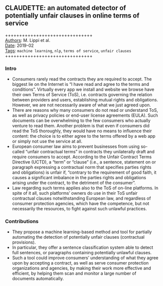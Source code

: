 ## CLAUDETTE: an automated detector of potentially unfair clauses in online terms of service


+++++++++++++++++++++++++++++++  
<ins>Authors</ins>: M. Lippi et al.  
<ins>Date</ins>: 2019-02  
<ins>Tags</ins>: `machine learning`, `nlp`, `terms of service`, `unfair clauses`  
+++++++++++++++++++++++++++++++  


### Intro

- Consumers rarely read the contracts they are required to accept. The biggest lie on the Internet is “I have read and agree to the terms and conditions”. Virtually every app we install and website we browse have their own Terms of Service (ToS), i.e. contracts governing the relation between providers and users, establishing mutual rights and obligations. However, we are not necessarily aware of what we just agreed upon.
- There are reasons why many consumers do not read or understand ToS, as well as privacy policies or end-user license agreements (EULA). Such documents can be overwhelming to the few consumers who actually venture to read them. Another problem is that even if consumers did read the ToS thoroughly, they would have no means to influence their content: the choice is to either agree to the terms offered by a web app or simply not use the service at all.
- European consumer law aims to prevent businesses from using so-called “unfair contractual terms” in contracts they unilaterally draft and require consumers to accept. According to the Unfair Contract Terms Directive (UCTD), a “term” or “clause” (i.e., a sentence, statement on or paragraph expressing a contractual norm that specifies parties rights and obligations) is unfair if, “contrary to the requirement of good faith, it causes a significant imbalance in the parties rights and obligations arising under the contract, to the detriment of the consumer”.
- Law regarding such terms applies also to the ToS of on-line platforms. In spite of it all, such platforms’ owners do use in their ToS unfair contractual clauses notwithstanding European law, and regardless of consumer protection agencies, which have the competence, but not necessarily the resources, to fight against such unlawful practices.


### Contributions

- They propose a machine learning-based method and tool for partially automating the detection of potentially unfair clauses (contractual provisions).
- In particular, they offer a sentence classification system able to detect full sentences, or paragraphs containing potentially unlawful clauses.
- Such a tool could improve consumers’ understanding of what they agree upon by accepting a contract, as well as serve consumer protection organizations and agencies, by making their work more effective and efficient, by helping them scan and monitor a large number of documents automatically.
